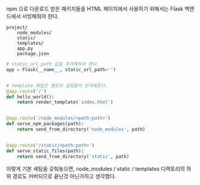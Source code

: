 npm 으로 다운로드 받은 패키지들을 HTML 페이지에서 사용하기 위해서는 Flask 백엔드에서 서빙해줘야 한다.

```
project/
    node_modules/
    static/
    templates/
    app.py
    package.json
```

```python
# static_url_path 값을 추가해줘야 한다.
app = Flask(__name__, static_url_path='')


# template 파일은 별도의 설정없이 인식해준다.
@app.route('/')
def hello_world():
    return render_template('index.html')


@app.route('/node_modules/<path:path>')
def serve_npm_packages(path):
    return send_from_directory('node_modules', path)


@app.route('/static/<path:path>')
def serve_static_files(path):
    return send_from_directory('static', path)
```

이렇게 기본 세팅을 갖춰놓으면, node_modules / static / templates 디렉토리의 하위 경로도 커버되므로 끝난것 아닌가하고 생각했다.